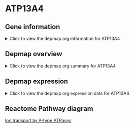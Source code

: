 <h1>ATP13A4</h1>

<h2>Gene information</h2>
<details>
  <summary>Click to view the depmap.org information for ATP13A4</summary>
  <iframe src="https://depmap.org/portal/gene/ATP13A4?tab=about" style="border:none;width:100%;height:800px"></iframe>
</details>

<h2>Depmap overview</h2>
<details>
  <summary>Click to view the depmap.org summary for ATP13A4</summary>
  <iframe src="https://depmap.org/portal/gene/ATP13A4?tab=overview" style="border:none;width:100%;height:800px"></iframe>
</details>

<h2>Depmap expression</h2>
<details>
  <summary>Click to view the depmap.org expression data for ATP13A4</summary>
  <iframe src="https://depmap.org/portal/gene/ATP13A4?tab=characterization" style="border:none;width:100%;height:800px"></iframe>
</details>



<h2>Reactome Pathway diagram</h2>
<a href="https://reactome.org/PathwayBrowser/#/R-HSA-936837" target="_BLANK">Ion transport by P-type ATPases</a>



